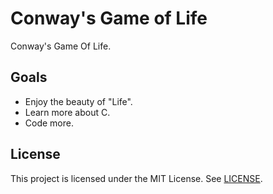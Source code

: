 # Conway's Game of Life
Conway's Game Of Life.

## Goals

- Enjoy the beauty of "Life".
- Learn more about C.
- Code more.

## License
This project is licensed under the MIT License. See [LICENSE](LICENSE).
